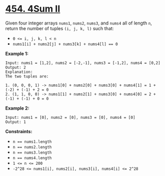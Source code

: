 # [454. 4Sum II](https://leetcode.com/problems/4sum-ii/)

Given four integer arrays `nums1`, `nums2`, `nums3`, and `nums4` all of length `n`, return the number of tuples `(i, j, k, l)` such that:

-   `0 <= i, j, k, l < n`
-   `nums1[i] + nums2[j] + nums3[k] + nums4[l] == 0`

**Example 1:**

    Input: nums1 = [1,2], nums2 = [-2,-1], nums3 = [-1,2], nums4 = [0,2]
    Output: 2
    Explanation:
    The two tuples are:

    1. (0, 0, 0, 1) -> nums1[0] + nums2[0] + nums3[0] + nums4[1] = 1 + (-2) + (-1) + 2 = 0
    2. (1, 1, 0, 0) -> nums1[1] + nums2[1] + nums3[0] + nums4[0] = 2 + (-1) + (-1) + 0 = 0

**Example 2:**

    Input: nums1 = [0], nums2 = [0], nums3 = [0], nums4 = [0]
    Output: 1

**Constraints:**

-   `n == nums1.length`
-   `n == nums2.length`
-   `n == nums3.length`
-   `n == nums4.length`
-   `1 <= n <= 200`
-   `-2^28 <= nums1[i], nums2[i], nums3[i], nums4[i] <= 2^28`

